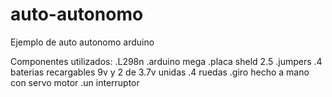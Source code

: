 # auto-autonomo
Ejemplo de auto autonomo arduino

Componentes utilizados:
.L298n
.arduino mega
.placa sheld 2.5
.jumpers
.4 baterias recargables 9v y 2 de 3.7v unidas
.4 ruedas
.giro hecho a mano con servo motor
.un interruptor
